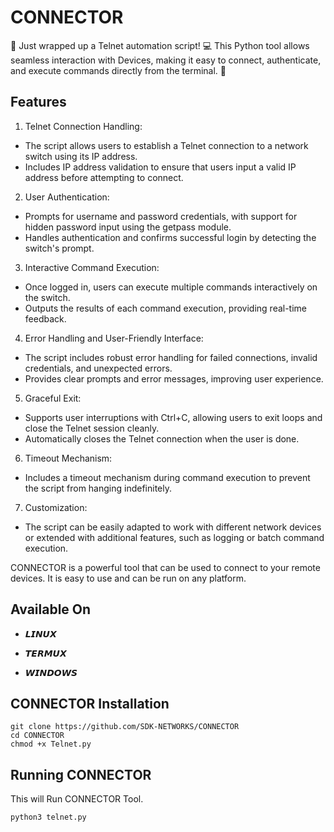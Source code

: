 
# CONNECTOR

🚀 Just wrapped up a Telnet automation script! 💻 This Python tool allows seamless interaction with Devices, making it easy to connect, authenticate, and execute commands directly from the terminal. 🔄


## Features

1.	Telnet Connection Handling:
- The script allows users to establish a Telnet connection to a network switch using its IP address.
- Includes IP address validation to ensure that users input a valid IP address before attempting to connect.
2.	User Authentication:
- Prompts for username and password credentials, with support for hidden password input using the getpass module.
- Handles authentication and confirms successful login by detecting the switch's prompt.
3.	Interactive Command Execution:
- Once logged in, users can execute multiple commands interactively on the switch.
- Outputs the results of each command execution, providing real-time feedback.
4.	Error Handling and User-Friendly Interface:
- The script includes robust error handling for failed connections, invalid credentials, and unexpected errors.
- Provides clear prompts and error messages, improving user experience.
5.	Graceful Exit:
- Supports user interruptions with Ctrl+C, allowing users to exit loops and close the Telnet session cleanly.
- Automatically closes the Telnet connection when the user is done.
6.	Timeout Mechanism:
- Includes a timeout mechanism during command execution to prevent the script from hanging indefinitely.
7.	Customization:
- The script can be easily adapted to work with different network devices or extended with additional features, such as logging or batch command execution.

CONNECTOR is a powerful tool that can be used to connect to your remote devices. It is easy to use and can be run on any platform.

## Available On 

- 𝙇𝙄𝙉𝙐𝙓

- 𝙏𝙀𝙍𝙈𝙐𝙓

- 𝙒𝙄𝙉𝘿𝙊𝙒𝙎
## CONNECTOR Installation

```
git clone https://github.com/SDK-NETWORKS/CONNECTOR
cd CONNECTOR
chmod +x Telnet.py
```

## Running CONNECTOR

This will Run CONNECTOR Tool.

```
python3 telnet.py 
```
